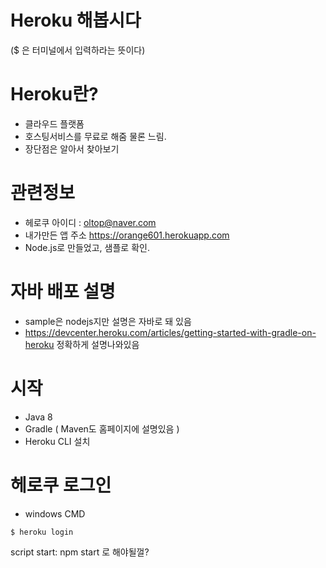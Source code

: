 # Heroku 해봅시다
($ 은 터미널에서 입력하라는 뜻이다)

# Heroku란? 
- 클라우드 플랫폼
- 호스팅서비스를 무료로 해줌 물론 느림.
- 장단점은 알아서 찾아보기

# 관련정보
- 헤로쿠 아이디 : oltop@naver.com
- 내가만든 앱 주소 https://orange601.herokuapp.com
- Node.js로 만들었고, 샘플로 확인.

# 자바 배포 설명
- sample은 nodejs지만 설명은 자바로 돼 있음
- https://devcenter.heroku.com/articles/getting-started-with-gradle-on-heroku 정확하게 설명나와있음

# 시작
- Java 8
- Gradle ( Maven도 홈페이지에 설명있음 )
- Heroku CLI 설치

# 헤로쿠 로그인
- windows CMD

````command
$ heroku login
````



script 
start: npm start
로 해야될껄?
